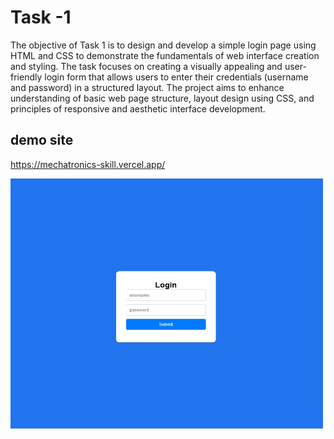 # Task -1
The objective of Task 1 is to design and develop a simple login page using HTML and CSS to demonstrate the fundamentals of web interface creation and styling. The task focuses on creating a visually appealing and user-friendly login form that allows users to enter their credentials (username and password) in a structured layout. The project aims to enhance understanding of basic web page structure, layout design using CSS, and principles of responsive and aesthetic interface development.

## demo site
https://mechatronics-skill.vercel.app/

<img src="asset/as.jpg" alt="Login Page Screenshot" width="500" height="400">


